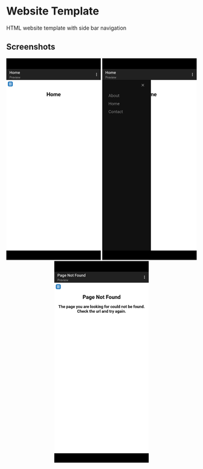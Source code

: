 # Website Template
HTML website template with side bar navigation



## Screenshots

<div align="center">
<img src="/assets/Screenshot_20230117-225152.png?" width="250px" alt="Screenshot_20230117-225152">
<img src="/assets/Screenshot_20230117-225207.png?" width="250px" alt="Screenshot_20230117-225207">
<img src="/assets/Screenshot_20230117-225226.png?" width="250px" alt="Screenshot_20230117-225226">
</div>
